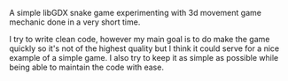 A simple libGDX snake game experimenting with 3d movement game mechanic done in a very short time.

I try to write clean code, however my main goal is to do make the game quickly so it's not of the highest quality but I think it could serve for a nice example of a simple game. I also try to keep it as simple as possible while being able to maintain the code with ease.
